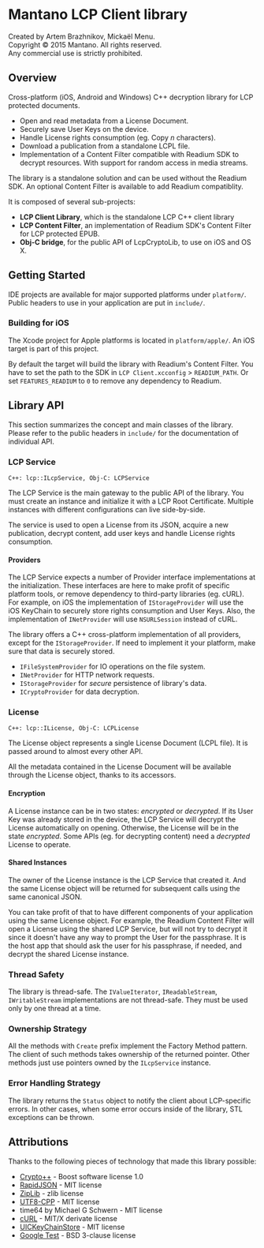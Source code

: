 # Mantano LCP Client library

Created by Artem Brazhnikov, Mickaël Menu.  
Copyright © 2015 Mantano. All rights reserved.  
Any commercial use is strictly prohibited.


## Overview

Cross-platform (iOS, Android and Windows) C++ decryption library for LCP protected documents.

 * Open and read metadata from a License Document.
 * Securely save User Keys on the device.
 * Handle License rights consumption (eg. Copy *n* characters).
 * Download a publication from a standalone LCPL file.
 * Implementation of a Content Filter compatible with Readium SDK to decrypt resources. With support for random access in media streams.
 
 
The library is a standalone solution and can be used without the Readium SDK. An optional Content Filter is available to add Readium compatiblity.


It is composed of several sub-projects:

* **LCP Client Library**, which is the standalone LCP C++ client library
* **LCP Content Filter**, an implementation of Readium SDK's Content Filter for LCP protected EPUB.
* **Obj-C bridge**, for the public API of LcpCryptoLib, to use on iOS and OS X.


## Getting Started

IDE projects are available for major supported platforms under `platform/`. Public headers to use in your application are put in `include/`.


### Building for iOS

The Xcode project for Apple platforms is located in `platform/apple/`. An iOS target is part of this project.

By default the target will build the library with Readium's Content Filter. You have to set the path to the SDK in `LCP Client.xcconfig` > `READIUM_PATH`. Or set `FEATURES_READIUM` to `0` to remove any dependency to Readium.


## Library API

This section summarizes the concept and main classes of the library. Please refer to the public headers in `include/` for the documentation of individual API.

### LCP Service

`C++: lcp::ILcpService, Obj-C: LCPService`

The LCP Service is the main gateway to the public API of the library. You must create an instance and initialize it with a LCP Root Certificate. Multiple instances with different configurations can live side-by-side.

The service is used to open a License from its JSON, acquire a new publication, decrypt content, add user keys and handle License rights consumption.


#### Providers

The LCP Service expects a number of Provider interface implementations at the initialization. These interfaces are here to make profit of specific platform tools, or remove dependency to third-party libraries (eg. cURL). For example, on iOS the implementation of `IStorageProvider` will use the iOS KeyChain to securely store rights consumption and User Keys. Also, the implementation of `INetProvider` will use `NSURLSession` instead of cURL.

The library offers a C++ cross-platform implementation of all providers, except for the `IStorageProvider`. If need to implement it your platform, make sure that data is securely stored.

* `IFileSystemProvider` for IO operations on the file system.
* `INetProvider` for HTTP network requests.
* `IStorageProvider` for *secure* persistence of library's data.
* `ICryptoProvider` for data decryption.


### License

`C++: lcp::ILicense, Obj-C: LCPLicense`

The License object represents a single License Document (LCPL file). It is passed around to almost every other API.

All the metadata contained in the License Document will be available through the License object, thanks to its accessors.

#### Encryption

A License instance can be in two states: *encrypted* or *decrypted*. If its User Key was already stored in the device, the LCP Service will decrypt the License automatically on opening. Otherwise, the License will be in the state *encrypted*. Some APIs (eg. for decrypting content) need a *decrypted* License to operate.

#### Shared Instances

The owner of the License instance is the LCP Service that created it. And the same License object will be returned for subsequent calls using the same canonical JSON.

You can take profit of that to have different components of your application using the same License object. For example, the Readium Content Filter will open a License using the shared LCP Service, but will not try to decrypt it since it doesn't have any way to prompt the User for the passphrase. It is the host app that should ask the user for his passphrase, if needed, and decrypt the shared License instance.

### Thread Safety
The library is thread-safe. The `IValueIterator`, `IReadableStream`, `IWritableStream` implementations are not thread-safe. They must be used only by one thread at a time.

### Ownership Strategy
All the methods with `Create` prefix implement the Factory Method pattern. The client of such methods takes ownership of the returned pointer. Other methods just use pointers owned by the `ILcpService` instance.

### Error Handling Strategy
The library returns the `Status` object to notify the client about LCP-specific errors. In other cases, when some error occurs inside of the library, STL exceptions can be thrown.

## Attributions

Thanks to the following pieces of technology that made this library possible:

* [Crypto++](http://www.cryptopp.com/) - Boost
software license 1.0
* [RapidJSON](https://github.com/miloyip/rapidjson) - MIT license
* [ZipLib](https://bitbucket.org/wbenny/ziplib) - zlib license
* [UTF8-CPP](https://github.com/nemtrif/utfcpp) - MIT license
* time64 by Michael G Schwern - MIT license
* [cURL](http://curl.haxx.se/) - MIT/X derivate license
* [UICKeyChainStore](https://github.com/kishikawakatsumi/UICKeyChainStore) - MIT license
* [Google Test](http://code.google.com/p/googletest/) - BSD 3-clause license
